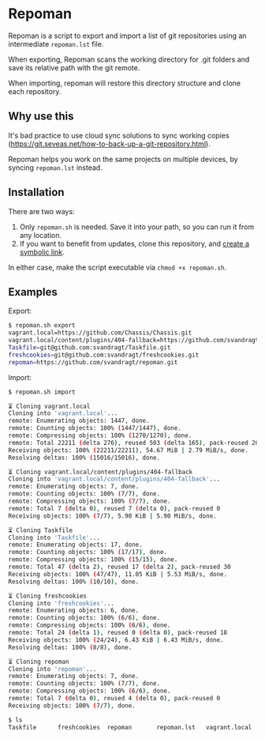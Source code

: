 # Repoman

Repoman is a script to export and import a list of git repositories using an intermediate `repoman.lst` file.

When exporting, Repoman scans the working directory for .git folders and save its relative path with the git remote.

When importing, repoman will restore this directory structure and clone each repository.


## Why use this

It's bad practice to use cloud sync solutions to sync working copies (https://git.seveas.net/how-to-back-up-a-git-repository.html).

Repoman helps you work on the same projects on multiple devices, by syncing `repoman.lst` instead.


## Installation

There are two ways:

1. Only `repoman.sh` is needed. Save it into your path, so you can run it from any location. 
2. If you want to benefit from updates, clone this repository, and [create a symbolic link](https://duckduckgo.com/?t=ffab&q=create+symbolic+link&ia=web).

In either case, make the script executable via `chmod +x repoman.sh`.


## Examples

Export:
```bash
$ repoman.sh export
vagrant.local=https://github.com/Chassis/Chassis.git
vagrant.local/content/plugins/404-fallback=https://github.com/svandragt/404-fallback.git
Taskfile=git@github.com:svandragt/Taskfile.git
freshcookies=git@github.com:svandragt/freshcookies.git
repoman=https://github.com/svandragt/repoman.git
```

Import:

```bash
$ repoman.sh import

⏳ Cloning vagrant.local
Cloning into 'vagrant.local'...
remote: Enumerating objects: 1447, done.
remote: Counting objects: 100% (1447/1447), done.
remote: Compressing objects: 100% (1270/1270), done.
remote: Total 22211 (delta 276), reused 503 (delta 165), pack-reused 20764
Receiving objects: 100% (22211/22211), 54.67 MiB | 2.79 MiB/s, done.
Resolving deltas: 100% (15016/15016), done.

⏳ Cloning vagrant.local/content/plugins/404-fallback
Cloning into 'vagrant.local/content/plugins/404-fallback'...
remote: Enumerating objects: 7, done.
remote: Counting objects: 100% (7/7), done.
remote: Compressing objects: 100% (7/7), done.
remote: Total 7 (delta 0), reused 7 (delta 0), pack-reused 0
Receiving objects: 100% (7/7), 5.90 KiB | 5.90 MiB/s, done.

⏳ Cloning Taskfile
Cloning into 'Taskfile'...
remote: Enumerating objects: 17, done.
remote: Counting objects: 100% (17/17), done.
remote: Compressing objects: 100% (15/15), done.
remote: Total 47 (delta 2), reused 17 (delta 2), pack-reused 30
Receiving objects: 100% (47/47), 11.05 KiB | 5.53 MiB/s, done.
Resolving deltas: 100% (10/10), done.

⏳ Cloning freshcookies
Cloning into 'freshcookies'...
remote: Enumerating objects: 6, done.
remote: Counting objects: 100% (6/6), done.
remote: Compressing objects: 100% (6/6), done.
remote: Total 24 (delta 1), reused 0 (delta 0), pack-reused 18
Receiving objects: 100% (24/24), 6.43 KiB | 6.43 MiB/s, done.
Resolving deltas: 100% (8/8), done.

⏳ Cloning repoman
Cloning into 'repoman'...
remote: Enumerating objects: 7, done.
remote: Counting objects: 100% (7/7), done.
remote: Compressing objects: 100% (6/6), done.
remote: Total 7 (delta 0), reused 4 (delta 0), pack-reused 0
Receiving objects: 100% (7/7), done.

$ ls
Taskfile      freshcookies  repoman       repoman.lst   vagrant.local
```
